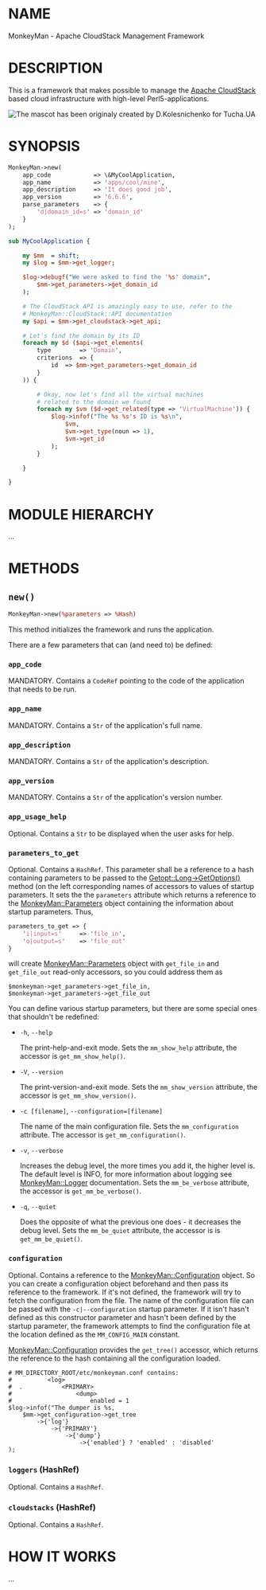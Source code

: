 # NAME

MonkeyMan - Apache CloudStack Management Framework

# DESCRIPTION

This is a framework that makes possible to manage the
[Apache CloudStack](http://cloudstack.apache.org/) based cloud infrastructure
with high-level Perl5-applications.

![The mascot has been originaly created by D.Kolesnichenko for Tucha.UA](http://tucha.ua/wp-content/uploads/2013/08/monk.png)

# SYNOPSIS

```perl
MonkeyMan->new(
    app_code            => \&MyCoolApplication,
    app_name            => 'apps/cool/mine',
    app_description     => 'It does good job',
    app_version         => '6.6.6',
    parse_parameters    => {
        'd|domain_id=s' => 'domain_id'
    }
);

sub MyCoolApplication {

    my $mm  = shift;
    my $log = $mm->get_logger;

    $log->debugf("We were asked to find the '%s' domain",
        $mm->get_parameters->get_domain_id
    );

    # The CloudStack API is amazingly easy to use, refer to the
    # MonkeyMan::CloudStack::API documentation
    my $api = $mm->get_cloudstack->get_api;

    # Let's find the domain by its ID
    foreach my $d ($api->get_elements(
        type        => 'Domain',
        criterions  => {
            id  => $mm->get_parameters->get_domain_id
        }
    )) {

        # Okay, now let's find all the virtual machines
        # related to the domain we found
        foreach my $vm ($d->get_related(type => 'VirtualMachine')) {
            $log->infof("The %s %s's ID is %s\n",
                $vm,
                $vm->get_type(noun => 1),
                $vm->get_id
            );
        }

    }

}
```

# MODULE HIERARCHY

...

# METHODS

## `new()`

```perl
MonkeyMan->new(%parameters => %Hash)
```

This method initializes the framework and runs the application.

There are a few parameters that can (and need to) be defined:

### `app_code`

MANDATORY. Contains a `CodeRef` pointing to the code of the application that
needs to be run.

### `app_name`

MANDATORY. Contains a `Str` of the application's full name.

### `app_description`

MANDATORY. Contains a `Str` of the application's description.

### `app_version`

MANDATORY. Contains a `Str` of the application's version number.

### `app_usage_help`

Optional. Contains a `Str` to be displayed when the user asks for help.

### `parameters_to_get`

Optional. Contains a `HashRef`. This parameter shall be a reference to a hash
containing parameters to be passed to the [Getopt::Long->GetOptions()](https://github.com/melnik13/monkeyman/tree/dev_melnik13_v3/doc/lib/Getopt::Long->GetOptions\(\))
method (on the left corresponding names of accessors to values of startup
parameters. It sets the the `parameters` attribute which returns a reference to
the [MonkeyMan::Parameters](https://github.com/melnik13/monkeyman/tree/dev_melnik13_v3/doc/lib/MonkeyMan::Parameters) object containing the information about startup
parameters. Thus,

```perl
parameters_to_get => {
    'i|input=s'     => 'file_in',
    'o|output=s'    => 'file_out'
}
```

will create [MonkeyMan::Parameters](https://github.com/melnik13/monkeyman/tree/dev_melnik13_v3/doc/lib/MonkeyMan::Parameters) object with `get_file_in` and
`get_file_out` read-only accessors, so you could address them as

```
$monkeyman->get_parameters->get_file_in,
$monkeyman->get_parameters->get_file_out
```

You can define various startup parameters, but there are some special
ones that shouldn't be redefined:

- `-h`, `--help`

    The print-help-and-exit mode. Sets the `mm_show_help` attribute, the accessor
    is `get_mm_show_help()`.

- `-V`, `--version`

    The print-version-and-exit mode. Sets the `mm_show_version` attribute, the
    accessor is `get_mm_show_version()`.

- `-c [filename]`, `--configuration=[filename]`

    The name of the main configuration file. Sets the `mm_configuration`
    attribute. The accessor is `get_mm_configuration()`.

- `-v`, `--verbose`

    Increases the debug level, the more times you add it, the higher level is. The
    default level is INFO, for more information about logging see
    [MonkeyMan::Logger](https://github.com/melnik13/monkeyman/tree/dev_melnik13_v3/doc/lib/MonkeyMan::Logger) documentation. Sets the `mm_be_verbose` attribute, the
    accessor is `get_mm_be_verbose()`.

- `-q`, `--quiet`

    Does the opposite of what the previous one does - it decreases the debug level.
    Sets the `mm_be_quiet` attribute, the accessor is is `get_mm_be_quiet()`.

### `configuration`

Optional. Contains a reference to the [MonkeyMan::Configuration](https://github.com/melnik13/monkeyman/tree/dev_melnik13_v3/doc/lib/MonkeyMan::Configuration) object. So you
can create a configuration object beforehand and then pass its reference to the
framework. If it's not defined, the framework will try to fetch the
configuration from the file. The name of the configuration file can be passed
with the `-c|--configuration` startup parameter. If it isn't hasn't defined as
this constructor parameter and hasn't been defined by the startup parameter, the
framework attempts to find the configuration file at the location defined as the
`MM_CONFIG_MAIN` constant.

[MonkeyMan::Configuration](https://github.com/melnik13/monkeyman/tree/dev_melnik13_v3/doc/lib/MonkeyMan::Configuration) provides the `get_tree()` accessor, which returns
the reference to the hash containing all the configuration loaded.

```
# MM_DIRECTORY_ROOT/etc/monkeyman.conf contains:
#          <log>
#  .           <PRIMARY>
#                  <dump>
#                      enabled = 1
$log->infof("The dumper is %s,
    $mm->get_configuration->get_tree
        ->{'log'}
            ->{'PRIMARY'}
                ->{'dump'}
                    ->{'enabled'} ? 'enabled' : 'disabled'
);
```

### `loggers` (HashRef)

Optional. Contains a `HashRef`.

### `cloudstacks` (HashRef)

Optional. Contains a `HashRef`.

# HOW IT WORKS

...
